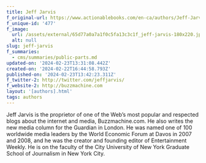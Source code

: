 ```yaml
---
title: Jeff Jarvis
f_original-url: https://www.actionablebooks.com/en-ca/authors/Jeff-Jarvis/
f_unique-id: '477'
f_image:
  url: /assets/external/65d77a0a7a1f0c5fa13c3c1f_jeff-jarvis-180x220.jpeg
  alt: null
slug: jeff-jarvis
f_summaries:
  - cms/summaries/public-parts.md
updated-on: '2024-02-23T13:31:08.442Z'
created-on: '2024-02-22T16:44:58.793Z'
published-on: '2024-02-23T13:42:23.311Z'
f_twitter-2: http://twitter.com/jeffjarvis/
f_website-2: http://buzzmachine.com
layout: '[authors].html'
tags: authors
---
```


Jeff Jarvis is the proprietor of one of the Web’s most popular and respected blogs about the internet and media, Buzzmachine.com. He also writes the new media column for the Guardian in London. He was named one of 100 worldwide media leaders by the World Economic Forum at Davos in 2007 and 2008, and he was the creator and founding editor of Entertainment Weekly. He is on the faculty of the City University of New York Graduate School of Journalism in New York City.
